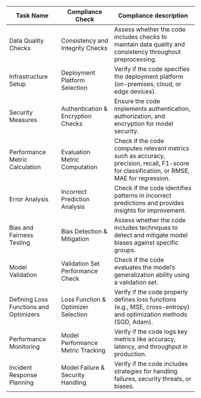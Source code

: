 | Task Name                              | Compliance Check                    | Compliance description                                                                                                                     |
|----------------------------------------|-------------------------------------|--------------------------------------------------------------------------------------------------------------------------------------------|
| Data Quality Checks                    | Consistency and Integrity Checks    | Assess whether the code includes checks to maintain data quality and consistency throughout preprocessing.                                 |
| Infrastructure Setup                   | Deployment Platform Selection       | Verify if the code specifies the deployment platform (on-premises, cloud, or edge devices).                                                |
| Security Measures                      | Authentication & Encryption Checks  | Ensure the code implements authentication, authorization, and encryption for model security.                                               |
| Performance Metric Calculation         | Evaluation Metric Computation       | Check if the code computes relevant metrics such as accuracy, precision, recall, F1-score for classification, or RMSE, MAE for regression. |
| Error Analysis                         | Incorrect Prediction Analysis       | Check if the code identifies patterns in incorrect predictions and provides insights for improvement.                                      |
| Bias and Fairness Testing              | Bias Detection & Mitigation         | Assess whether the code includes techniques to detect and mitigate model biases against specific groups.                                   |
| Model Validation                       | Validation Set Performance Check    | Check if the code evaluates the model’s generalization ability using a validation set.                                                     |
| Defining Loss Functions and Optimizers | Loss Function & Optimizer Selection | Verify if the code properly defines loss functions (e.g., MSE, cross-entropy) and optimization methods (SGD, Adam).                        |
| Performance Monitoring                 | Model Performance Metric Tracking   | Verify if the code logs key metrics like accuracy, latency, and throughput in production.                                                  |
| Incident Response Planning             | Model Failure & Security Handling   | Verify if the code includes strategies for handling failures, security threats, or biases.                                                 |
